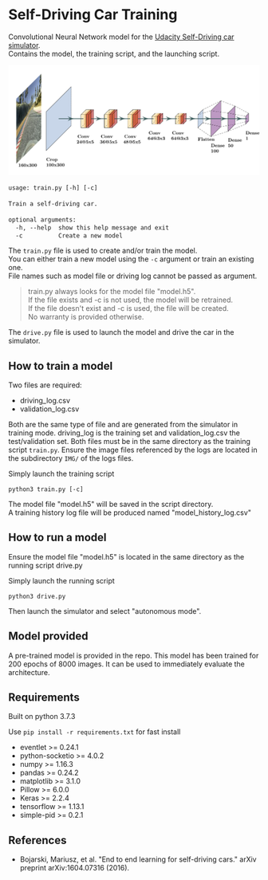# Self-Driving Car Training
Convolutional Neural Network model for the [Udacity Self-Driving car simulator](https://github.com/udacity/self-driving-car-sim).<br>
Contains the model, the training script, and the launching script.

![](architecture/PlotNeuralNet_architecture.png)

```
usage: train.py [-h] [-c]

Train a self-driving car.

optional arguments:
  -h, --help  show this help message and exit
  -c          Create a new model
```
The `train.py` file is used to create and/or train the model.<br>
You can either train a new model using the `-c` argument or train an existing one.<br>
File names such as model file or driving log cannot be passed as argument.

> train.py always looks for the model file "model.h5".<br>
> If the file exists and -c is not used, the model will be retrained.<br>
> If the file doesn't exist and -c is used, the file will be created.<br>
> No warranty is provided otherwise.

The `drive.py` file is used to launch the model and drive the car in the simulator.

## How to train a model
Two files are required:
- driving_log.csv
- validation_log.csv

Both are the same type of file and are generated from the simulator in training mode.
driving_log is the training set and validation_log.csv the test/validation set.
Both files must be in the same directory as the training script `train.py`.
Ensure the image files referenced by the logs are located in the subdirectory `IMG/` of the logs files.

Simply launch the training script
```
python3 train.py [-c]
```
The model file "model.h5" will be saved in the script directory.<br>
A training history log file will be produced named "model_history_log.csv"

## How to run a model
Ensure the model file "model.h5" is located in the same directory as the running script drive.py

Simply launch the running script
```
python3 drive.py
```
Then launch the simulator and select "autonomous mode".

## Model provided
A pre-trained model is provided in the repo.
This model has been trained for 200 epochs of 8000 images.
It can be used to immediately evaluate the architecture.

## Requirements
Built on python 3.7.3

Use `pip install -r requirements.txt` for fast install
- eventlet >= 0.24.1
- python-socketio >= 4.0.2
- numpy >= 1.16.3
- pandas >= 0.24.2
- matplotlib >= 3.1.0
- Pillow >= 6.0.0
- Keras >= 2.2.4
- tensorflow >= 1.13.1
- simple-pid >= 0.2.1

## References
 - Bojarski, Mariusz, et al. "End to end learning for self-driving cars." arXiv preprint arXiv:1604.07316 (2016).
